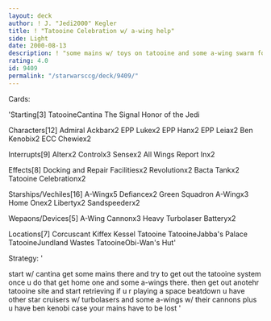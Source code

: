```yaml
---
layout: deck
author: ! J. "Jedi2000" Kegler
title: ! "Tatooine Celebration w/ a-wing help"
side: Light
date: 2000-08-13
description: ! "some mains w/ toys on tatooine and some a-wing swarm for space"
rating: 4.0
id: 9409
permalink: "/starwarsccg/deck/9409/"
---
```

Cards: 

'Starting[3]
TatooineCantina
The Signal
Honor of the Jedi


Characters[12]
Admiral Ackbarx2
EPP Lukex2
EPP Hanx2
EPP Leiax2
Ben Kenobix2
ECC Chewiex2


Interrupts[9]
Alterx2
Controlx3
Sensex2
All Wings Report Inx2


Effects[8]
Docking and Repair Facilitiesx2
Revolutionx2
Bacta Tankx2
Tatooine Celebrationx2


Starships/Vechiles[16]
A-Wingx5
Defiancex2
Green Squadron A-Wingx3
Home Onex2
Libertyx2
Sandspeederx2


Wepaons/Devices[5]
A-Wing Cannonx3
Heavy Turbolaser Batteryx2


Locations[7]
Corcuscant
Kiffex
Kessel
Tatooine
TatooineJabba's Palace
TatooineJundland Wastes
TatooineObi-Wan's Hut'

Strategy: '

start w/ cantina get some mains there and try to get out the tatooine system once u do that get home one and some a-wings there. then get out anotehr tatooine site and start retrieving
if u r playing a space beatdown u have other star cruisers w/ turbolasers and some a-wings w/ their cannons plus u have ben kenobi case your mains have to be lost '
